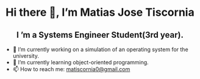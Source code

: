 <h1 align="center">
    Hi there 👋, I’m Matias Jose Tiscornia
</h1>

<h2 align="center">
    I ’m a Systems Engineer Student(3rd year).
</h2>

- 🔭 I’m currently working on a simulation of an operating system for the university.
- 🌱 I’m currently learning object-oriented programming.
- 📫 How to reach me: matiscornia0@gmail.com
  
<!--
**Matitisco/Matitisco** is a ✨ _special_ ✨ repository because its `README.md` (this file) appears on your GitHub profile.

Here are some ideas to get you started:
- 🔭 I’m currently working on a simulation of an operating system for the university.
- 🌱 I’m currently learning object-oriented programming.
- 📫 How to reach me: matiscornia0@gmail.com

-->
